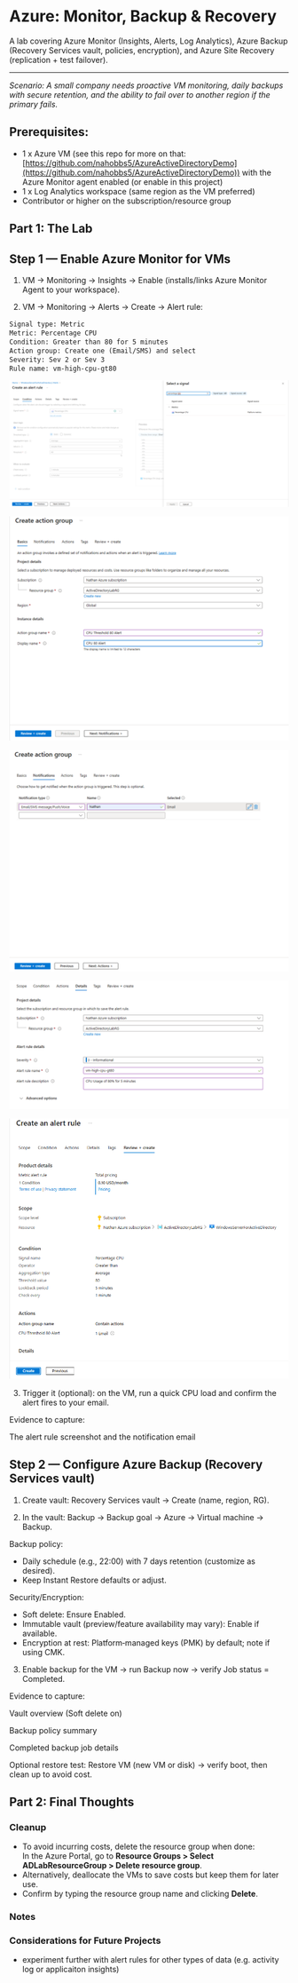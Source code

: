 # Azure: Monitor, Backup & Recovery
A lab covering Azure Monitor (Insights, Alerts, Log Analytics), Azure Backup (Recovery Services vault, policies, encryption), and Azure Site Recovery (replication + test failover).

---

_Scenario: A small company needs proactive VM monitoring, daily backups with secure retention, and the ability to fail over to another region if the primary fails._

## Prerequisites:

- 1 x Azure VM (see this repo for more on that: [https://github.com/nahobbs5/AzureActiveDirectoryDemo](https://github.com/nahobbs5/AzureActiveDirectoryDemo)) with the Azure Monitor agent enabled (or enable in this project)
- 1 x Log Analytics workspace (same region as the VM preferred)
- Contributor or higher on the subscription/resource group

## Part 1: The Lab

## Step 1 — Enable Azure Monitor for VMs

1. VM → Monitoring → Insights → Enable (installs/links Azure Monitor Agent to your workspace).

2. VM → Monitoring → Alerts → Create → Alert rule:

```
Signal type: Metric 
Metric: Percentage CPU 
Condition: Greater than 80 for 5 minutes 
Action group: Create one (Email/SMS) and select 
Severity: Sev 2 or Sev 3 
Rule name: vm-high-cpu-gt80
```



![Creating the Alert Rule](alerts/1CreateAlertRule.png)

![Create the Action Group Basic Sections](alerts/2CreateActionGroupBasics.png)

![Set notification type](alerts/3NotificationType.png)

![Defining the Details of the Alert](alerts/4Details.png)

![Final Review Before Creation](alerts/5FinalReview.png)

3. Trigger it (optional): on the VM, run a quick CPU load and confirm the alert fires to your email.


Evidence to capture:

The alert rule screenshot and the notification email

## Step 2 — Configure Azure Backup (Recovery Services vault)

1. Create vault: Recovery Services vault → Create (name, region, RG).

2. In the vault: Backup → Backup goal → Azure → Virtual machine → Backup.

Backup policy:
- Daily schedule (e.g., 22:00) with 7 days retention (customize as desired).
- Keep Instant Restore defaults or adjust.
  
Security/Encryption:
- Soft delete: Ensure Enabled.
- Immutable vault (preview/feature availability may vary): Enable if available.
- Encryption at rest: Platform‑managed keys (PMK) by default; note if using CMK.

3. Enable backup for the VM → run Backup now → verify Job status = Completed.

Evidence to capture:

Vault overview (Soft delete on)

Backup policy summary

Completed backup job details

Optional restore test: Restore VM (new VM or disk) → verify boot, then clean up to avoid cost.

## Part 2: Final Thoughts

### Cleanup
- To avoid incurring costs, delete the resource group when done:  
  In the Azure Portal, go to **Resource Groups > Select ADLabResourceGroup > Delete resource group**.  
- Alternatively, deallocate the VMs to save costs but keep them for later use.  
- Confirm by typing the resource group name and clicking **Delete**.

### Notes

### Considerations for Future Projects
- experiment further with alert rules for other types of data (e.g. activity log or applicaiton insights)



